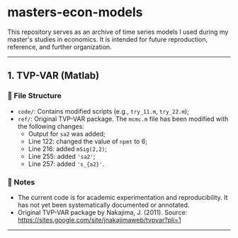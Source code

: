 # masters-econ-models

This repository serves as an archive of time series models I used during my master's studies in economics. It is intended for future reproduction, reference, and further organization.

---

## 1. TVP-VAR (Matlab)

### 📁 File Structure

- `code/`: Contains modified scripts (e.g., `try_11.m`, `try_22.m`);
- `ref/`: Original TVP-VAR package. The `mcmc.m` file has been modified with the following changes:
  - Output for `sa2` was added;
  - Line 122: changed the value of `npmt` to 6;
  - Line 216: added `mSig(2,2)`;
  - Line 255: added `'sa2'`;
  - Line 257: added `'s_{a2}'`.

### 📌 Notes

- The current code is for academic experimentation and reproducibility. It has not yet been systematically documented or annotated.
- Original TVP-VAR package by Nakajima, J. (2011). Source: https://sites.google.com/site/jnakajimaweb/tvpvar?pli=1

---

